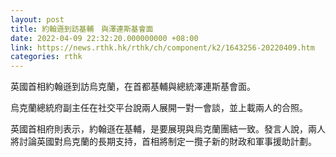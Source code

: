 ```yaml
---
layout: post
title: 約翰遜到訪基輔　與澤連斯基會面
date: 2022-04-09 22:32:20.000000000 +08:00
link: https://news.rthk.hk/rthk/ch/component/k2/1643256-20220409.htm
categories: rthk
---
```


英國首相約翰遜到訪烏克蘭，在首都基輔與總統澤連斯基會面。

烏克蘭總統府副主任在社交平台說兩人展開一對一會談，並上載兩人的合照。

英國首相府則表示，約翰遜在基輔，是要展現與烏克蘭團結一致。發言人說，兩人將討論英國對烏克蘭的長期支持，首相將制定一攬子新的財政和軍事援助計劃。
